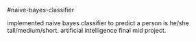 #naive-bayes-classifier

implemented naive bayes classifier to predict a person is he/she tall/medium/short. artificial intelligence final mid project.
